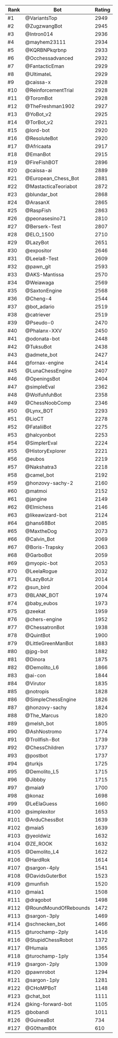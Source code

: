 Rank|Bot|Rating
---|---|---
#1|@VariantsTop|2949
#2|@ZugzwangBot|2945
#3|@Intron014|2936
#4|@mayhem23111|2934
#5|@KQRBNPkqrbnp|2933
#6|@Occhessadvanced|2932
#7|@FantacticEman|2929
#8|@UltimateL|2929
#9|@caissa-x|2928
#10|@ReinforcementTrial|2928
#11|@ToromBot|2928
#12|@TheFreshman1902|2927
#13|@YoBot_v2|2925
#14|@TorBot_v2|2921
#15|@lord-bot|2920
#16|@ResoluteBot|2920
#17|@Africaata|2917
#18|@EmanBot|2915
#19|@FireFishBOT|2896
#20|@caissa-ai|2889
#21|@European_Chess_Bot|2881
#22|@MastacticaTeoriabot|2872
#23|@blundar_bot|2868
#24|@ArasanX|2865
#25|@RaspFish|2863
#26|@peonasesino71|2810
#27|@Berserk-Test|2807
#28|@ELO_1500|2710
#29|@LazyBot|2651
#30|@expositor|2646
#31|@Leela8-Test|2609
#32|@pawn_git|2593
#33|@AKS-Mantissa|2570
#34|@Weiawaga|2569
#35|@SaxtonEngine|2568
#36|@Cheng-4|2544
#37|@bot_adario|2519
#38|@catriever|2519
#39|@Pseudo-0|2470
#40|@Phalanx-XXV|2450
#41|@odonata-bot|2448
#42|@TuksuBot|2438
#43|@admete_bot|2427
#44|@fornax-engine|2414
#45|@LunaChessEngine|2407
#46|@OpeningsBot|2404
#47|@simpleEval|2362
#48|@WolfuhfuhBot|2358
#49|@ChessNoobComp|2346
#50|@Lynx_BOT|2293
#51|@LioCT|2278
#52|@FataliiBot|2275
#53|@halcyonbot|2253
#54|@SimplerEval|2224
#55|@HistoryExplorer|2221
#56|@eubos|2219
#57|@Nakshatra3|2218
#58|@camel_bot|2192
#59|@honzovy-sachy-2|2160
#60|@matmoi|2152
#61|@jangine|2149
#62|@Elmichess|2146
#63|@likeawizard-bot|2124
#64|@hans68Bot|2085
#65|@MaxtheDog|2073
#66|@Calvin_Bot|2069
#67|@Boris-Trapsky|2063
#68|@GarboBot|2059
#69|@myopic-bot|2053
#70|@LeelaRogue|2032
#71|@LazyBotJr|2014
#72|@sun_bird|2004
#73|@BLANK_BOT|1974
#74|@baby_eubos|1973
#75|@zeekat|1959
#76|@chers-engine|1952
#77|@ChessatronBot|1938
#78|@QuintBot|1900
#79|@LittleGreenManBot|1883
#80|@jpg-bot|1882
#81|@Dinora|1875
#82|@Demolito_L6|1866
#83|@ai-con|1844
#84|@Virutor|1835
#85|@notropis|1828
#86|@SimpleChessEngine|1826
#87|@honzovy-sachy|1824
#88|@The_Marcus|1820
#89|@melsh_bot|1805
#90|@AshNostromo|1774
#91|@Trollfish-Bot|1739
#92|@ChessChildren|1737
#93|@postbot|1737
#94|@turkjs|1725
#95|@Demolito_L5|1715
#96|@Jibbby|1715
#97|@maia9|1700
#98|@konaz|1698
#99|@LeElaGuess|1660
#100|@simplexitor|1653
#101|@ArduChessBot|1639
#102|@maia5|1639
#103|@yeoldwiz|1632
#104|@ZE_ROOK|1632
#105|@Demolito_L4|1622
#106|@HardRok|1614
#107|@sargon-4ply|1541
#108|@DavidsGuterBot|1523
#109|@munfish|1520
#110|@maia1|1508
#111|@dragobot|1498
#112|@RoundMoundOfRebounds|1472
#113|@sargon-3ply|1469
#114|@schnecken_bot|1466
#115|@turochamp-2ply|1416
#116|@StupidChessRobot|1372
#117|@Humaia|1365
#118|@turochamp-1ply|1354
#119|@sargon-2ply|1309
#120|@pawnrobot|1294
#121|@sargon-1ply|1281
#122|@CHoMPBoT|1148
#123|@chat_bot|1111
#124|@king-forward-bot|1105
#125|@bobandi|1011
#126|@GuineaBot|734
#127|@G0thamB0t|610
